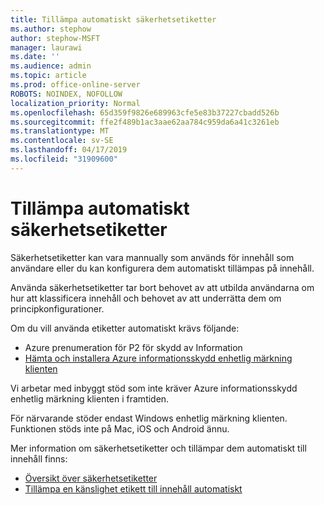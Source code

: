 ```yaml
---
title: Tillämpa automatiskt säkerhetsetiketter
ms.author: stephow
author: stephow-MSFT
manager: laurawi
ms.date: ''
ms.audience: admin
ms.topic: article
ms.prod: office-online-server
ROBOTS: NOINDEX, NOFOLLOW
localization_priority: Normal
ms.openlocfilehash: 65d359f9826e689963cfe5e83b37227cbadd526b
ms.sourcegitcommit: ffe2f489b1ac3aae62aa784c959da6a41c3261eb
ms.translationtype: MT
ms.contentlocale: sv-SE
ms.lasthandoff: 04/17/2019
ms.locfileid: "31909600"
---
```

# <a name="auto-apply-sensitivity-labels"></a>Tillämpa automatiskt säkerhetsetiketter

Säkerhetsetiketter kan vara mannually som används för innehåll som användare eller du kan konfigurera dem automatiskt tillämpas på innehåll.

Använda säkerhetsetiketter tar bort behovet av att utbilda användarna om hur att klassificera innehåll och behovet av att underrätta dem om principkonfigurationer.

Om du vill använda etiketter automatiskt krävs följande:

- Azure prenumeration för P2 för skydd av Information
- [Hämta och installera Azure informationsskydd enhetlig märkning klienten](https://docs.microsoft.com/en-us/azure/information-protection/rms-client/install-unifiedlabelingclient-app)

Vi arbetar med inbyggt stöd som inte kräver Azure informationsskydd enhetlig märkning klienten i framtiden.

För närvarande stöder endast Windows enhetlig märkning klienten.  Funktionen stöds inte på Mac, iOS och Android ännu.

Mer information om säkerhetsetiketter och tillämpar dem automatiskt till innehåll finns:

- [Översikt över säkerhetsetiketter](https://docs.microsoft.com/en-us/office365/securitycompliance/sensitivity-labels)
- [Tillämpa en känslighet etikett till innehåll automatiskt](https://docs.microsoft.com/en-us/office365/securitycompliance/apply_sensitivity_label_automatically)